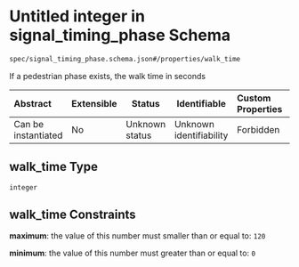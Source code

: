 # Untitled integer in signal_timing_phase Schema

```txt
spec/signal_timing_phase.schema.json#/properties/walk_time
```

If a pedestrian phase exists, the walk time in seconds


| Abstract            | Extensible | Status         | Identifiable            | Custom Properties | Additional Properties | Access Restrictions | Defined In                                                                                            |
| :------------------ | ---------- | -------------- | ----------------------- | :---------------- | --------------------- | ------------------- | ----------------------------------------------------------------------------------------------------- |
| Can be instantiated | No         | Unknown status | Unknown identifiability | Forbidden         | Allowed               | none                | [signal_timing_phase.schema.json\*](../../out/signal_timing_phase.schema.json "open original schema") |

## walk_time Type

`integer`

## walk_time Constraints

**maximum**: the value of this number must smaller than or equal to: `120`

**minimum**: the value of this number must greater than or equal to: `0`
